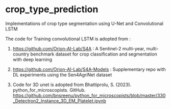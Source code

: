 # crop_type_prediction
Implementations of crop type segmentation using U-Net and Convolutional LSTM

The code for Training convolutional LSTM is adopted from :
1. https://github.com/Orion-AI-Lab/S4A : A Sentinel-2 multi-year, multi-country benchmark dataset for crop classification and segmentation with deep learning



2. https://github.com/Orion-AI-Lab/S4A-Models : Supplementary repo with DL experiments using the Sen4AgriNet dataset


3. Code for 3D unet is adopted from Bhattiprolu, S. (2023). python_for_microscopists. GitHub. https://github.com/bnsreenu/python_for_microscopists/blob/master/330_Detectron2_Instance_3D_EM_Platelet.ipynb